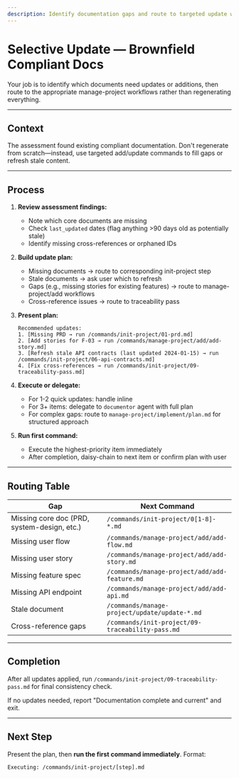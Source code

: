 ```yaml
---
description: Identify documentation gaps and route to targeted update workflows
---
```


# Selective Update — Brownfield Compliant Docs

Your job is to identify which documents need updates or additions, then route to the appropriate manage-project workflows rather than regenerating everything.

---

## Context

The assessment found existing compliant documentation. Don't regenerate from scratch—instead, use targeted add/update commands to fill gaps or refresh stale content.

---

## Process

1. **Review assessment findings:**
   - Note which core documents are missing
   - Check `last_updated` dates (flag anything >90 days old as potentially stale)
   - Identify missing cross-references or orphaned IDs

2. **Build update plan:**
   - Missing documents → route to corresponding init-project step
   - Stale documents → ask user which to refresh
   - Gaps (e.g., missing stories for existing features) → route to manage-project/add workflows
   - Cross-reference issues → route to traceability pass

3. **Present plan:**
   ```
   Recommended updates:
   1. [Missing PRD → run /commands/init-project/01-prd.md]
   2. [Add stories for F-03 → run /commands/manage-project/add/add-story.md]
   3. [Refresh stale API contracts (last updated 2024-01-15) → run /commands/init-project/06-api-contracts.md]
   4. [Fix cross-references → run /commands/init-project/09-traceability-pass.md]
   ```

4. **Execute or delegate:**
   - For 1-2 quick updates: handle inline
   - For 3+ items: delegate to `documentor` agent with full plan
   - For complex gaps: route to `manage-project/implement/plan.md` for structured approach

5. **Run first command:**
   - Execute the highest-priority item immediately
   - After completion, daisy-chain to next item or confirm plan with user

---

## Routing Table

| Gap | Next Command |
|-----|-------------|
| Missing core doc (PRD, system-design, etc.) | `/commands/init-project/0[1-8]-*.md` |
| Missing user flow | `/commands/manage-project/add/add-flow.md` |
| Missing user story | `/commands/manage-project/add/add-story.md` |
| Missing feature spec | `/commands/manage-project/add/add-feature.md` |
| Missing API endpoint | `/commands/manage-project/add/add-api.md` |
| Stale document | `/commands/manage-project/update/update-*.md` |
| Cross-reference gaps | `/commands/init-project/09-traceability-pass.md` |

---

## Completion

After all updates applied, run `/commands/init-project/09-traceability-pass.md` for final consistency check.

If no updates needed, report "Documentation complete and current" and exit.

---

## Next Step

Present the plan, then **run the first command immediately**. Format:
```
Executing: /commands/init-project/[step].md
```

